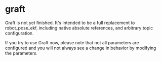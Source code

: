graft
=====

Graft is not yet finished.  It's intended to be a full replacement to robot_pose_ekf, including native absolute references, and arbitrary topic configuration.

If you try to use Graft now, please note that not all parameters are configured and you will not always see a change in behavior by modifying the parameters.